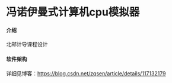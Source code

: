 # 冯诺伊曼式计算机cpu模拟器

#### 介绍
北邮计导课程设计

#### 软件架构
详细见博客：https://blog.csdn.net/zqsen/article/details/117132179

